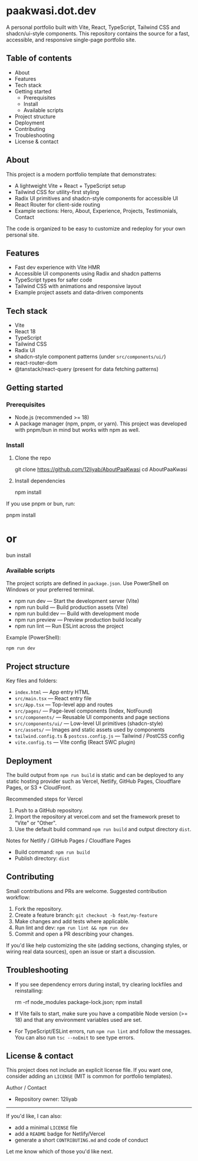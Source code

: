 # paakwasi.dot.dev

A personal portfolio built with Vite, React, TypeScript, Tailwind CSS and shadcn/ui-style components. This repository contains the source for a fast, accessible, and responsive single-page portfolio site.

## Table of contents

- About
- Features
- Tech stack
- Getting started
  - Prerequisites
  - Install
  - Available scripts
- Project structure
- Deployment
- Contributing
- Troubleshooting
- License & contact

## About

This project is a modern portfolio template that demonstrates:

- A lightweight Vite + React + TypeScript setup
- Tailwind CSS for utility-first styling
- Radix UI primitives and shadcn-style components for accessible UI
- React Router for client-side routing
- Example sections: Hero, About, Experience, Projects, Testimonials, Contact

The code is organized to be easy to customize and redeploy for your own personal site.

## Features

- Fast dev experience with Vite HMR
- Accessible UI components using Radix and shadcn patterns
- TypeScript types for safer code
- Tailwind CSS with animations and responsive layout
- Example project assets and data-driven components

## Tech stack

- Vite
- React 18
- TypeScript
- Tailwind CSS
- Radix UI
- shadcn-style component patterns (under `src/components/ui/`)
- react-router-dom
- @tanstack/react-query (present for data fetching patterns)

## Getting started

### Prerequisites

- Node.js (recommended >= 18)
- A package manager (npm, pnpm, or yarn). This project was developed with pnpm/bun in mind but works with npm as well.


### Install

1. Clone the repo

   git clone https://github.com/12liyab/AboutPaaKwasi
   cd AboutPaaKwasi

2. Install dependencies

   npm install

If you use pnpm or bun, run:

   pnpm install
   # or
   bun install

### Available scripts

The project scripts are defined in `package.json`. Use PowerShell on Windows or your preferred terminal.

- npm run dev — Start the development server (Vite)
- npm run build — Build production assets (Vite)
- npm run build:dev — Build with development mode
- npm run preview — Preview production build locally
- npm run lint — Run ESLint across the project

Example (PowerShell):

```
npm run dev
```

## Project structure

Key files and folders:

- `index.html` — App entry HTML
- `src/main.tsx` — React entry file
- `src/App.tsx` — Top-level app and routes
- `src/pages/` — Page-level components (Index, NotFound)
- `src/components/` — Reusable UI components and page sections
- `src/components/ui/` — Low-level UI primitives (shadcn-style)
- `src/assets/` — Images and static assets used by components
- `tailwind.config.ts` & `postcss.config.js` — Tailwind / PostCSS config
- `vite.config.ts` — Vite config (React SWC plugin)

## Deployment

The build output from `npm run build` is static and can be deployed to any static hosting provider such as Vercel, Netlify, GitHub Pages, Cloudflare Pages, or S3 + CloudFront.

Recommended steps for Vercel

1. Push to a GitHub repository.
2. Import the repository at vercel.com and set the framework preset to "Vite" or "Other".
3. Use the default build command `npm run build` and output directory `dist`.

Notes for Netlify / GitHub Pages / Cloudflare Pages

- Build command: `npm run build`
- Publish directory: `dist`

## Contributing

Small contributions and PRs are welcome. Suggested contribution workflow:

1. Fork the repository.
2. Create a feature branch: `git checkout -b feat/my-feature`
3. Make changes and add tests where applicable.
4. Run lint and dev: `npm run lint && npm run dev`
5. Commit and open a PR describing your changes.

If you'd like help customizing the site (adding sections, changing styles, or wiring real data sources), open an issue or start a discussion.

## Troubleshooting

- If you see dependency errors during install, try clearing lockfiles and reinstalling:

  rm -rf node_modules package-lock.json; npm install

- If Vite fails to start, make sure you have a compatible Node version (>= 18) and that any environment variables used are set.

- For TypeScript/ESLint errors, run `npm run lint` and follow the messages. You can also run `tsc --noEmit` to see type errors.

## License & contact

This project does not include an explicit license file. If you want one, consider adding an `LICENSE` (MIT is common for portfolio templates).

Author / Contact

- Repository owner: 12liyab

---

If you'd like, I can also:

- add a minimal `LICENSE` file
- add a `README` badge for Netlify/Vercel
- generate a short `CONTRIBUTING.md` and code of conduct

Let me know which of those you'd like next.
